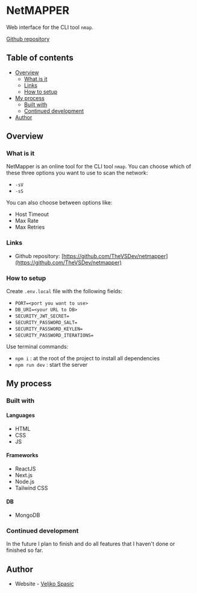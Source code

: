# NetMAPPER

Web interface for the CLI tool `nmap`.

[Github repository](https://github.com/TheVSDev/netmapper)

## Table of contents

- [Overview](#overview)
  - [What is it](#what-is-it)
  - [Links](#links)
  - [How to setup](#how-to-setup)
- [My process](#my-process)
  - [Built with](#built-with)
  - [Continued development](#continued-development)
- [Author](#author)

## Overview

### What is it

NetMapper is an online tool for the CLI tool `nmap`. 
You can choose which of these three options you want to use to scan the network:
   - `-sV`
   - `-sS`

You can also choose between options like:
   - Host Timeout
   - Max Rate
   - Max Retries

### Links

- Github repository: [https://github.com/TheVSDev/netmapper](https://github.com/TheVSDev/netmapper)

### How to setup

Create `.env.local` file with the following fields:
- `PORT=<port you want to use>`
- `DB_URI=<your URL to DB>`
- `SECURITY_JWT_SECRET= `
- `SECURITY_PASSWORD_SALT= `
- `SECURITY_PASSWORD_KEYLEN= `
- `SECURITY_PASSWORD_ITERATIONS= `

Use terminal commands:
- `npm i` : at the root of the project to install all dependencies
- `npm run dev` : start the server

## My process

### Built with

#### Languages
- HTML
- CSS
- JS

#### Frameworks
- ReactJS
- Next.js
- Node.js
- Tailwind CSS

#### DB
- MongoDB

### Continued development

In the future I plan to finish and do all features that I haven't done or finished so far.

## Author

- Website - [Veljko Spasic](https://veljko-spasic.rf.gd)
